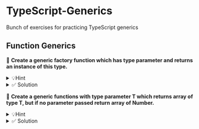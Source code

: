# TypeScript-Generics
Bunch of exercises for practicing TypeScript generics

## Function Generics
🔷  **Create a generic factory function which has type parameter and returns an instance of this type.**
<details>
<summary>💡Hint</summary>
</details>
<details>
<summary>✅ Solution</summary>
  
```ts
  function createInstance<T>(c: {new (): T}): T {
    return new c();
  }
```
</details>

🔷 **Create a generic functions with type parameter T which returns array of type T, but if no parameter passed return array of Number.**
<details>
<summary>💡Hint</summary>

  Use parameter defaults
</details>
<details>
<summary>✅ Solution</summary>
  
```typescript
  function createArray<T = number>(amount: number): T[] {
    return new Array<T>(amount);
  }
```
</details>
